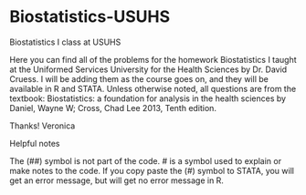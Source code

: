 # Biostatistics-USUHS
Biostatistics I class at USUHS

Here you can find all of the problems for the homework Biostatistics I taught at the Uniformed Services University for the Health Sciences by Dr. David Cruess. I will be adding them as the course goes on, and they will be available in R and STATA. Unless otherwise noted, all questions are from the textbook: Biostatistics: a foundation for analysis in the health sciences by Daniel, Wayne W; Cross, Chad Lee 2013, Tenth edition.

Thanks!
Veronica


Helpful notes

The (##) symbol is not part of the code. # is a symbol used to explain or make notes to the code. If you copy paste the (#) symbol to STATA, you will get an error message, but will get no error message in R.
